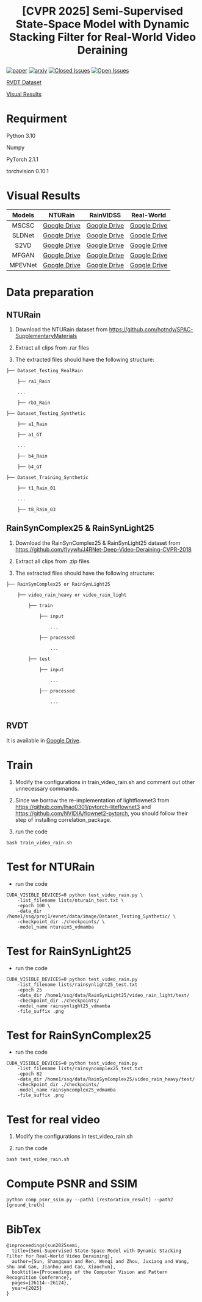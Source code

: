 # <p align=center> [CVPR 2025] Semi-Supervised State-Space Model with Dynamic Stacking Filter for Real-World Video Deraining</p>

[![paper](https://img.shields.io/badge/CVF-paper-blue.svg)](https://openaccess.thecvf.com/content/CVPR2025/papers/Sun_Semi-Supervised_State-Space_Model_with_Dynamic_Stacking_Filter_for_Real-World_Video_CVPR_2025_paper.pdf)
[![arxiv](https://img.shields.io/badge/arxiv-paper-red.svg)](https://arxiv.org/abs/2505.16811)
[![Closed Issues](https://img.shields.io/github/issues-closed/sunshangquan/VDMamba)](https://github.com/sunshangquan/VDMamba/issues?q=is%3Aissue+is%3Aclosed) 
[![Open Issues](https://img.shields.io/github/issues/sunshangquan/VDMamba)](https://github.com/sunshangquan/VDMamba/issues) 

[RVDT Dataset](https://drive.google.com/drive/folders/1o3WZlYRuZAda6bnnak4yhbVzWN5262UN)

[Visual Results](https://github.com/sunshangquan/VDMamba?tab=readme-ov-file#visual-results)

# Requirment

Python 3.10

Numpy

PyTorch 2.1.1

torchvision 0.10.1

# Visual Results

|    Models    |                     NTURain                       |                      RainVIDSS                       |  Real-World|
| :---------: | :----------------------------------------------------------: | :----------------------------------------------------------: | :----------------------------------------------------------: |
| MSCSC | [Google Drive](https://drive.google.com/file/d/1TG1TmY1-1q4ZPuLnBPd8t7F7zpxf0_zH/view?usp=sharing) | [Google Drive](https://drive.google.com/file/d/1f__8xDHPnXFQa0ObbA0qwmD_-Zqc7btG/view?usp=sharing) | [Google Drive](https://drive.google.com/file/d/1KTU-fl-ttUt0Jf9L1HHjB5DB-mGR7lZH/view?usp=sharing) |
| SLDNet | [Google Drive](https://drive.google.com/file/d/1D3OpTigvXii8g4p2fycBmI9P9sUtwz5C/view?usp=sharing) | [Google Drive](https://drive.google.com/file/d/1e3LxGKr0UpYxsB2WnbkjUyIZPtJ2MMvI/view?usp=sharing) | [Google Drive](https://drive.google.com/file/d/1PzZM05WTcGoVUrM7A736ovMwZo6juz2V/view?usp=sharing) |
| S2VD | [Google Drive](https://drive.google.com/file/d/1k2RLW6WGiiM0tR3Xc8MFkDUOJ6SGeC6V/view?usp=sharing) | [Google Drive](https://drive.google.com/file/d/1sPvRdkUYH-98iMDV4Rk3fKyTDx20rRIc/view?usp=sharing) | [Google Drive](https://drive.google.com/file/d/1GmrBPvfN0k619mDP0XYfVmpTkP_jFGqn/view?usp=sharing) |
| MFGAN | [Google Drive](https://drive.google.com/file/d/1sRW2g3KnjlKAd2mXngiATBv1NDzmXbgT/view?usp=sharing) | [Google Drive](https://drive.google.com/file/d/1fP7bye3D24PzGjsL2O2XBrOEdc8ie9g8/view?usp=sharing) | [Google Drive](https://drive.google.com/file/d/1DYT8vlOVLsuspimOI5PDFpQIWXuiuxa2/view?usp=sharing) |
| MPEVNet | [Google Drive](https://drive.google.com/file/d/17sfbWY3c5Xdjaf34JNuMIIRiB8WXHzxi/view?usp=sharing) | [Google Drive](https://drive.google.com/file/d/16-dAVx2z8JXVcAPD1ZirnyWi47gEG-QX/view?usp=sharing) | [Google Drive]() |


# Data preparation

## NTURain

1. Download the NTURain dataset from https://github.com/hotndy/SPAC-SupplementaryMaterials

2. Extract all clips from .rar files

3. The extracted files should have the following structure:

```
├── Dataset_Testing_RealRain

    ├── ra1_Rain

    ...

    ├── rb3_Rain  

├── Dataset_Testing_Synthetic

    ├── a1_Rain

    ├── a1_GT

    ...

    ├── b4_Rain

    ├── b4_GT 

├── Dataset_Training_Synthetic

    ├── t1_Rain_01

    ...

    ├── t8_Rain_03 

```

## RainSynComplex25 & RainSynLight25

1. Download the RainSynComplex25 & RainSynLight25 dataset from https://github.com/flyywh/J4RNet-Deep-Video-Deraining-CVPR-2018

2. Extract all clips from .zip files

3. The extracted files should have the following structure:

```
├── RainSynComplex25 or RainSynLight25

    ├── video_rain_heavy or video_rain_light

        ├── train

            ├── input

                ...

            ├── processed

                ...

        ├── test

            ├── input

                ...

            ├── processed

                ...


```

## RVDT

It is available in [Google Drive](https://drive.google.com/drive/folders/1o3WZlYRuZAda6bnnak4yhbVzWN5262UN).


# Train

1. Modify the configurations in train_video_rain.sh and comment out other unnecessary commands.

2. Since we borrow the re-implementation of lightflownet3 from https://github.com/lhao0301/pytorch-liteflownet3 and https://github.com/NVIDIA/flownet2-pytorch, you should follow their step of installing correlation_package.

3. run the code 

```
bash train_video_rain.sh
```

# Test for NTURain

- run the code 

```
CUDA_VISIBLE_DEVICES=0 python test_video_rain.py \
    -list_filename lists/nturain_test.txt \
    -epoch 100 \
    -data_dir /home1/ssq/proj1/evnet/data/image/Dataset_Testing_Synthetic/ \
    -checkpoint_dir ./checkpoints/ \
    -model_name nturain5_vdmamba
```

# Test for RainSynLight25

- run the code 

```
CUDA_VISIBLE_DEVICES=0 python test_video_rain.py 
    -list_filename lists/rainsynlight25_test.txt 
    -epoch 25 
    -data_dir /home1/ssq/data/RainSynLight25/video_rain_light/test/ 
    -checkpoint_dir ./checkpoints/ 
    -model_name rainsynlight25_vdmamba
    -file_suffix .png
```

# Test for RainSynComplex25

- run the code 

```
CUDA_VISIBLE_DEVICES=0 python test_video_rain.py 
    -list_filename lists/rainsyncomplex25_test.txt 
    -epoch 82 
    -data_dir /home1/ssq/data/RainSynComplex25/video_rain_heavy/test/ 
    -checkpoint_dir ./checkpoints/ 
    -model_name rainsyncomplex25_vdmamba
    -file_suffix .png 
```
# Test for real video

1. Modify the configurations in test_video_rain.sh

2. run the code 

```
bash test_video_rain.sh
```

# Compute PSNR and SSIM

```
python comp_psnr_ssim.py --path1 [restoration_result] --path2 [ground_truth]
```


# BibTex

```
@inproceedings{sun2025semi,
  title={Semi-Supervised State-Space Model with Dynamic Stacking Filter for Real-World Video Deraining},
  author={Sun, Shangquan and Ren, Wenqi and Zhou, Juxiang and Wang, Shu and Gan, Jianhou and Cao, Xiaochun},
  booktitle={Proceedings of the Computer Vision and Pattern Recognition Conference},
  pages={26114--26124},
  year={2025}
}
```

